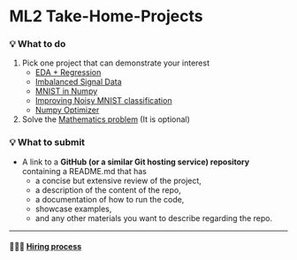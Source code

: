 # ML2 Take-Home-Projects
### 💡 What to do
1. Pick one project that can demonstrate your interest 
    * [EDA + Regression](https://github.com/kc-ml2/Take-Home-Projects/tree/main/EDA%2BRegression)
    * [Imbalanced Signal Data](https://github.com/kc-ml2/Take-Home-Projects/tree/main/Imbalanced-Signal-Data)
    * [MNIST in Numpy](https://github.com/kc-ml2/Take-Home-Projects/tree/main/MNIST%20in%20Numpy)
    * [Improving Noisy MNIST classification](https://github.com/kc-ml2/Take-Home-Projects/tree/main/NoisyMNIST)
    * [Numpy Optimizer](https://github.com/kc-ml2/Take-Home-Projects/tree/main/Numpy%20Optimizer)
2. Solve the [Mathematics problem](https://github.com/kc-ml2/Take-Home-Projects/tree/main/Mathematics)&nbsp;(It is optional)
### 💡 What to submit
* A link to a <b>GitHub (or a similar Git hosting service) repository</b> containing a README.md that has
    * a concise but extensive review of the project,
    * a description of the content of the repo,
    * a documentation of how to run the code,
    * showcase examples,
    * and any other materials you want to describe regarding the repo.
-----
#### 👨🏻‍💻 [Hiring process](https://www.kc-ml2.com/careers_info)
